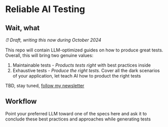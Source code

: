 # Reliable AI Testing

## Wait, what

_⏰ Draft, writing this now during October 2024_

This repo will contain LLM-optimized guides on how to produce great tests. Overall, this will bring two genuine values:

1. Maintainable tests - _Products tests right_ with best practices inside
2. Exhaustive tests - _Produce the right tests._ Cover all the dark scenarios of your application, let teach AI how to product the right tests


TBD, stay tuned, [follow my newsletter](https://testjavascript.com/newsletter/)

## Workflow

Point your preferred LLM toward one of the specs here and ask it to conclude these best practices and approaches while generating tests

